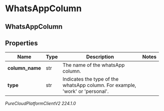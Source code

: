 # WhatsAppColumn

## WhatsAppColumn

## Properties

|Name | Type | Description | Notes|
|------------ | ------------- | ------------- | -------------|
| **column_name** | str | The name of the whatsApp column. | |
| **type** | str | Indicates the type of the whatsApp column. For example, &#39;work&#39; or &#39;personal&#39;. | |



_PureCloudPlatformClientV2 224.1.0_

